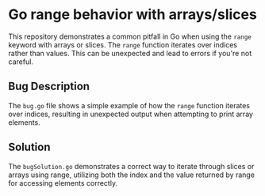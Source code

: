 # Go range behavior with arrays/slices

This repository demonstrates a common pitfall in Go when using the `range` keyword with arrays or slices.  The `range` function iterates over indices rather than values.  This can be unexpected and lead to errors if you're not careful.

## Bug Description

The `bug.go` file shows a simple example of how the `range` function iterates over indices, resulting in unexpected output when attempting to print array elements.

## Solution

The `bugSolution.go` demonstrates a correct way to iterate through slices or arrays using range, utilizing both the index and the value returned by range for accessing elements correctly.